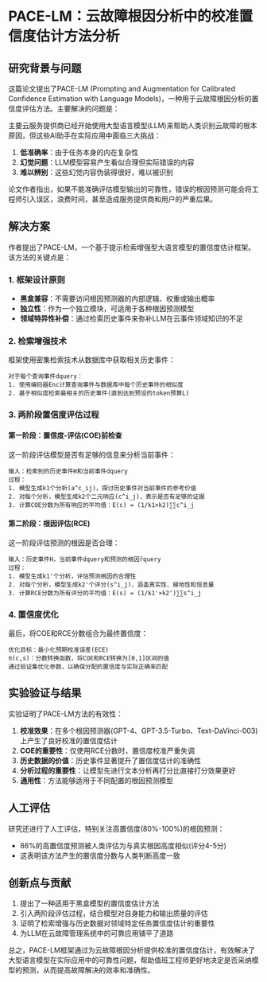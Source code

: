 # PACE-LM：云故障根因分析中的校准置信度估计方法分析

## 研究背景与问题

这篇论文提出了PACE-LM (Prompting and Augmentation for Calibrated Confidence Estimation with Language Models)，一种用于云故障根因分析的置信度评估方法。主要解决的问题是：

主要云服务提供商已经开始使用大型语言模型(LLM)来帮助人类识别云故障的根本原因，但这些AI助手在实际应用中面临三大挑战：

1. **低准确率**：由于任务本身的内在复杂性
2. **幻觉问题**：LLM模型容易产生看似合理但实际错误的内容
3. **难以辨别**：这些幻觉内容伪装得很好，难以被识别

论文作者指出，如果不能准确评估模型输出的可靠性，错误的根因预测可能会将工程师引入误区，浪费时间，甚至造成服务提供商和用户的严重后果。

## 解决方案

作者提出了PACE-LM，一个基于提示检索增强型大语言模型的置信度估计框架。该方法的关键点是：

### 1. 框架设计原则

- **黑盒兼容**：不需要访问根因预测器的内部逻辑、权重或输出概率
- **独立性**：作为一个独立模块，可适用于各种根因预测模型
- **领域特异性补偿**：通过检索历史事件来弥补LLM在云事件领域知识的不足

### 2. 检索增强技术

框架使用密集检索技术从数据库中获取相关历史事件：

```
对于每个查询事件dquery：
1. 使用编码器Enc计算查询事件与数据库中每个历史事件的相似度
2. 基于相似度检索最相关的历史事件(直到达到预设的token预算L)
```

### 3. 两阶段置信度评估过程

#### 第一阶段：置信度-评估(COE)前检查

这一阶段评估模型是否有足够的信息来分析当前事件：

```
输入：检索到的历史事件H和当前事件dquery
过程：
1. 模型生成k1个分析(a^c_ij)，探讨历史事件对当前事件的参考价值
2. 对每个分析，模型生成k2个二元响应(c^i_j)，表示是否有足够的证据
3. 计算COE分数为所有响应的平均值：E(c) = (1/k1×k2)∑∑c^i_j
```

#### 第二阶段：根因评估(RCE)

这一阶段评估预测的根因是否合理：

```
输入：历史事件H，当前事件dquery和预测的根因r̂query
过程：
1. 模型生成k1'个分析，评估预测根因的合理性
2. 对每个分析，模型生成k2'个评分(s^i_j)，涵盖真实性、接地性和信息量
3. 计算RCE分数为所有评分的平均值：E(s) = (1/k1'×k2')∑∑s^i_j
```

### 4. 置信度优化

最后，将COE和RCE分数组合为最终置信度：

```
优化目标：最小化预期校准误差(ECE)
π(c,s)：分数转换函数，将COE和RCE转换为[0,1]区间的值
通过验证集优化参数，以确保分配的置信度与实际正确率匹配
```

## 实验验证与结果

实验证明了PACE-LM方法的有效性：

1. **校准效果**：在多个根因预测器(GPT-4、GPT-3.5-Turbo、Text-DaVinci-003)上产生了良好校准的置信度估计
2. **COE的重要性**：仅使用RCE分数时，置信度校准严重失调
3. **历史数据的价值**：历史事件显著提升了置信度估计的准确性
4. **分析过程的重要性**：让模型先进行文本分析再打分比直接打分效果更好
5. **通用性**：方法能够适用于不同配置的根因预测模型

## 人工评估

研究还进行了人工评估，特别关注高置信度(80%-100%)的根因预测：

- 86%的高置信度预测被人类评估为与真实根因高度相似(评分4-5分)
- 这表明该方法产生的置信度分数与人类判断高度一致

## 创新点与贡献

1. 提出了一种适用于黑盒模型的置信度估计方法
2. 引入两阶段评估过程，结合模型对自身能力和输出质量的评估
3. 证明了检索增强与历史数据对领域特定任务置信度估计的重要性
4. 为LLM在云故障管理系统中的可靠应用铺平了道路

总之，PACE-LM框架通过为云故障根因分析提供校准的置信度估计，有效解决了大型语言模型在实际应用中的可靠性问题，帮助值班工程师更好地决定是否采纳模型的预测，从而提高故障解决的效率和准确性。